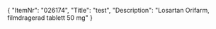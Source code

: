 {
  "ItemNr": "026174",
  "Title": "test",
  "Description": "Losartan Orifarm, filmdragerad tablett 50 mg"
}